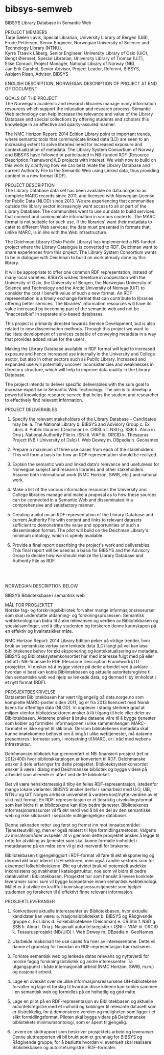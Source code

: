 # bibsys-semweb

BIBSYS Library Database in Semantic Web  

PROJECT MEMBERS  
Tarje Sælen Lavik, Special Librarian, University Library of Bergen (UiB),  
Frode Pettersen, Senior Engineer, Norwegian University of Science and Technology Library (NTNU),  
Kyrre Traavik Låberg, Senior Engineer, University Library of Oslo (UiO),  
Bengt Øieroset, Special Librarian, University Library of Tromsø (UiT),  
Elise Conradi, Project Manager, National Library of Norway (NB),  
Jan Erik Garshol, Senior Advisor, Project Leader, Referent, BIBSYS,  
Asbjørn Risan, Advisor, BIBSYS  

ENGLISH DESCRIPTION, NORWEGIAN DESCRIPTION OF PROJECT AT END OF DOCUMENT

GOALS OF THE PROJECT  
The Norwegian academic and research libraries manage many information
resources which support the education and research process.
Semantic Web technology can help increase the relevance and
value of the Library Database and special collections by offering students
and scholars this knowledge in an effective and quality-assured manner.

The NMC Horizon Report: 2014 Edition Library point to important trends, where
semantic tools that communicate linked data (LD) are seen to an increasing extent to solve libraries
need for increased exposure and contextualization of metadata.
The Library System Consortium of Norway and BIBSYS have followed or participated in
NB-funded RDF (Resource Description Framework)/LD projects with interest. We wish
now to build on this work by clarifying how we can best relate
the Library Database and current Authority File to the Semantic Web using
Linked data, thus providing content in a new format (RDF).

PROJECT DESCRIPTION  
The Library Database data set has been available on data.norge.no as complete
MARC records since 2011, and licensed with Norwegian License for Public
Data (NLOD) since 2013. We are experiencing that communities outside the library sector
increasingly want access to all or part of the Library Database. The communities want to use
our data to build services that connect and communicate information in various
contexts. The MARC format is not suitable for such use. If the libraries' want their
metadata to cater to different Web services, the data must presented in formats that, unlike MARC, 
is in line with the Web infrastructure.

The Deichman Library (Oslo Public Library) has implemented a NB-funded project
where the Library Catalogue is converted to RDF. Deichman want to share
experiences from this project. The Library System Consortium wants to be in dialogue
with Deichman to build on work already done by this library.

It will be appropriate to offer one common RDF representation, instead of
many local varieties. BIBSYS wishes therefore in cooperation with the University of Oslo, 
the University of Bergen, the Norwegian University of Science and Technology and 
the Arctic University of Norway (UiT) to consider the cost / benefit value of such a new
format. An RDF representation is a timely exchange format that can contribute to libraries
offering better services. The libraries' information resources will have its value increased
by becoming part of the semantic web and not be "inaccessible" in separate silo-based databases.

This project is primarily directed towards Service Development, but is also related to
new dissemination methods. Through this project we want to facilitate development of
services capable of conveying metadata in a way that provides added value for the users.

Making the Library Database available in RDF format will lead to increased exposure and hence
increased use internally in the University and College sector, but also in other sectors such as
Public Library. Increased and expanded use will potentially uncover inconsistencies and
weaknesses in directory structure, which will help to improve data quality in the Library Database.

The project intends to deliver specific deliverables with the sum goal to increase
expertise in Semantic Web Technology. The aim is to develop a powerful
knowledge resource service that helps the student and researcher to effectively find
relevant information.

PROJECT DELIVERABLES  
1. Specify the relevant stakeholders of the Library Database - Candidates
may be:
  a. The National Library
  b. BIBSYS and Advisory Group
  c. Ex Libris
  d. Public libraries (Deichman)
  e. CRIStin
  f. NSD
  g. SSB
  h. Alma
  in. Oria
  j. National Authority File
    in. ISNI
    ii. VIAF
    iii. ORCID
  k. Thesaurus Project (NB / University of Oslo)
  l. Web Dewey
  m. DBpedia
  n. Geonames


2. Prepare a maximum of three use cases from each of the stakeholders. This will form
a basis for how an RDF representation should be realized.

3. Explain the semantic web and linked data's relevance and usefulness for Norwegian subject and
research libraries and other stakeholders. Assume both international work (NMC Horizon, SWIB, etc.) and
national work.

4. Make a list of the various information resources the University and College libraries
manage and make a proposal as to how these sources can be connected in a
Semantic Web and disseminated in a comprehensive and satisfactory manner.

5. Creating a pilot on an RDF representation of the Library Database and current
Authority File with content and links to relevant datasets
sufficient to demonstrate the value and opportunities of such a
dissemination format. The pilot will build on the Deichman Library's 
minimum ontology, which is openly available.

6. Provide a final report describing the project's work and deliverables. This final report will
be used as a basis for BIBSYS and the Advisory Group to decide how we should realize
the Library Database and Authority File as RDF.  
&nbsp;  
&nbsp;  
&nbsp;  

NORWEGIAN DESCRIPTION BELOW

BIBSYS Biblioteksbase i semantisk web  

MÅL FOR PROSJEKTET  
Norske fag- og forskningsbibliotek forvalter mange informasjonsressurser som
skal understøtte utdanning- og forskningsprosessen. Semantisk webteknologi kan
bidra til å øke relevansen og verdien av Bibliotekbasen og spesialsamlinger, ved å
tilby studenten og forskeren denne kunnskapen på en effektiv og kvalitetsikker
måte.

NMC Horizon Report: 2014 Library Edition peker på viktige trender, hvor bruk av
semantiske vertøy som lenkede data (LD) langt på vei kan løse bibliotekenes
behov for økt eksponering og kontekstualisering av metadata.
BIBSYS og Biblioteksystemkonsortiet har med interesse fulgt med på eller deltatt i
NB-finansierte RDF (Resource Description Framework)/LD prosjekter. Vi ønsker
nå å bygge videre på dette arbeidet ved å avklare hvordan vi best kan koble
Bibliotekbasen og aktuelle autoritetsregistre til den semantiske web ved hjelp av
lenkede data, og dermed tilby innholdet i et nytt format (RDF).

PROSJEKTBESKRIVELSE  
Datasettet Bibliotekbasen har vært tilgjengelig på data.norge.no som komplette
MARC-poster siden 2011, og er fra 2013 lisensiert med Norsk lisens for offentlige
data (NLOD). Vi opplever i stadig sterkere grad at miljøer utenfor biblioteksektoren
ønsker å få tilgang til hele eller deler av Bibliotekbasen. Aktørene ønsker å bruke
dataene våre til å bygge tjenester som kobler og formidler informasjonen i ulike
sammenhenger. MARC-formatet er ikke egnet til slik bruk. Dersom bibliotekenes
metadata skal kunne imøtekomme behovet om å inngå i ulike webtjenester, må
dataene presenteres i formater som, i motsetning til MARC, er i tråd med webens
infrastruktur.

Deichmanske bibliotek har gjennomført et NB-finansiert prosjekt (ref.nr. 2012/400)
hvor bibliotekkatalogen er konvertert til RDF. Deichmanske ønsker å dele
erfaringer fra dette prosjektet. Biblioteksystemkonsortiet ønsker å være i dialog
med Deichmanske bibliotek og bygge videre på arbeidet som allerede er utført
ved dette biblioteket.

Det vil være hensiktsmessig å tilby én felles RDF-representasjon, istedenfor
mange lokale varianter. BIBSYS ønsker derfor i samarbeid med UiO, UiB, NTNU
og UiT Norges arktiske universitet å vurdere kost/nytte-verdien av et slikt nytt
format. En RDF-representasjon er et tidsriktig utvekslingsformat som kan bidra til
at bibliotekene kan tilby bedre tjenester. Bibliotekenes informasjonsressurser vil få
økt verdi ved å bli en del av den semantiske web og ikke silobasert i separate
«utilgjengelige» databaser.

Denne søknaden retter seg først og fremst inn mot innsatsområdet
Tjenesteutvikling, men er også relatert til Nye formidlingsmetoder. Valgene av
innsatsområder avspeiler at vi gjennom dette prosjektet ønsker å legge til rette for
utvikling av tjenester som skal kunne formidle innholdet i metadataene på en måte
som vil gi økt merverdi for brukerne.

Bibliotekbasen tilgjengeliggjort i RDF-format vil føre til økt eksponering og dermed
økt bruk internt i UH-sektoren, men også i andre sektorer som for eksempel
folkebibliotekene. Økt og utvidet bruk vil potensielt avdekke inkonsistens og
svakheter i katalogstruktur, noe som vil bidra til bedre datakvalitet i Bibliotekbasen.
Prosjektet har som hensikt å levere konkrete leveranser som i sum vil bygge
kompetanse innen semantisk webteknologi. Målet er å utvikle en kraftfull
kunnskapsressurstjeneste som hjelper studenten og forskeren til å effektivt finne
relevant informasjon.

PROSJEKTLEVERANSER  
1. Konkretisere aktuelle interessenter av Bibliotekbasen, hvor aktuelle kandidater
kan være:
  a. Nasjonalbiblioteket
  b. BIBSYS og Rådgivende gruppe
  c. Ex Libris
  d. Folkebibliotekene (Deichman)
  e. CRIStin
  f. NSD
  g. SSB
  h. Alma
  i. Oria
  j. Nasjonalt autoritetsregister
    i. ISNI
    ii. VIAF
    iii. ORCID
  k. Tesaurusprosjekt (NB/UiO)
  l. Web Dewey
  m. DBpedia
  n. GeoNames

2. Utarbeide maksimalt tre use cases fra hver av interessentene. Dette vil danne
et grunnlag for hvordan en RDF-representasjon bør realiseres.

3. Forklare semantisk web og lenkede datas relevans og nytteverdi for norske fagog
forskningsbibliotek og andre interessenter.
Ta utgangspunkt i både internasjonalt arbeid (NMC Horizon, SWIB, m.m.) og
nasjonalt arbeid.

4. Lage en oversikt over de ulike informasjonsressursene UH-bibliotekene
forvalter og lage et forslag til hvordan disse kildene kan kobles sammen i en
semantisk web og formidles på en helhetlig og god måte.

5. Lage en pilot på en RDF-representasjon av Bibliotekbasen og aktuelle
autoritetsregistre med et innhold og koblinger til relevante datasett som er
tilstrekkelig, for å demonstrere verdien og muligheten som ligger i et slikt
formidlingsformat. Piloten skal bygge videre på Deichmanske bibliotekets
minimumsontologi, som er åpent tilgjengelig.

6. Levere en sluttrapport som beskriver prosjektets arbeid og leveranser. Denne
sluttrapporten vil bli brukt som et grunnlag for BIBSYS og Rådgivende gruppe, for
å beslutte hvordan vi eventuelt skal realisere Bibliotekbasen og autoritetsregistre i
RDF-formater.


